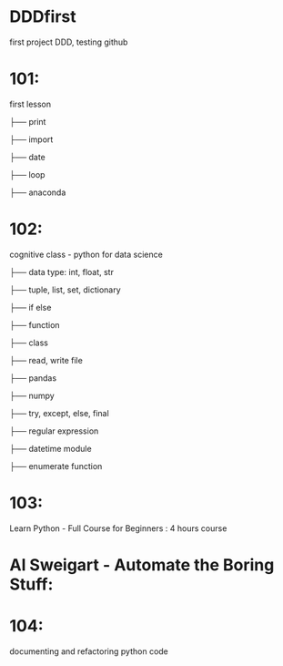 # DDDfirst
first project DDD, testing github


# 101:
first lesson

├── print

├── import

├── date

├── loop 

├── anaconda

# 102:
cognitive class - python for data science

├── data type: int, float, str

├── tuple, list, set, dictionary

├── if else 

├── function

├── class

├── read, write file

├── pandas

├── numpy

├── try, except, else, final

├── regular expression

├── datetime module

├── enumerate function


# 103: 
Learn Python - Full Course for Beginners : 4 hours course

# Al Sweigart - Automate the Boring Stuff:

# 104:
documenting and refactoring python code
